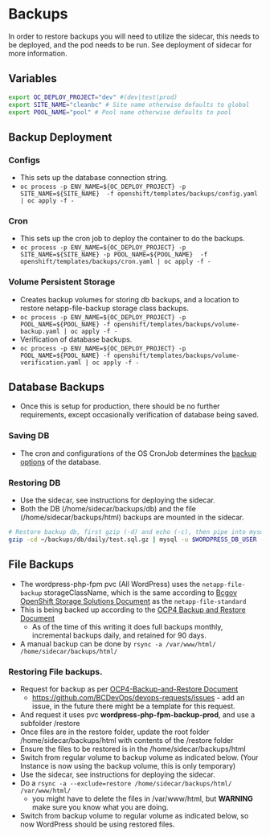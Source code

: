 # Backups
In order to restore backups you will need to utilize the sidecar, this needs to be deployed, and the pod needs to be run. See deployment of sidecar for more information.

## Variables
```bash
export OC_DEPLOY_PROJECT="dev" #(dev|test|prod)
export SITE_NAME="cleanbc" # Site name otherwise defaults to global
export POOL_NAME="pool" # Pool name otherwise defaults to pool
```

## Backup Deployment

### Configs
* This sets up the database connection string.
* `oc process -p ENV_NAME=${OC_DEPLOY_PROJECT} -p SITE_NAME=${SITE_NAME}  -f openshift/templates/backups/config.yaml | oc apply -f -`

### Cron
* This sets up the cron job to deploy the container to do the backups.
* `oc process -p ENV_NAME=${OC_DEPLOY_PROJECT} -p SITE_NAME=${SITE_NAME} -p POOL_NAME=${POOL_NAME}  -f openshift/templates/backups/cron.yaml | oc apply -f -`

### Volume Persistent Storage
* Creates backup volumes for storing db backups, and a location to restore netapp-file-backup storage class backups.
* `oc process -p ENV_NAME=${OC_DEPLOY_PROJECT} -p POOL_NAME=${POOL_NAME} -f openshift/templates/backups/volume-backup.yaml | oc apply -f -`
*  Verification of database backups.
*  `oc process -p ENV_NAME=${OC_DEPLOY_PROJECT} -p POOL_NAME=${POOL_NAME} -f openshift/templates/backups/volume-verification.yaml | oc apply -f -`


## Database Backups
* Once this is setup for production, there should be no further requirements, except occasionally verification of database being saved.

### Saving DB
* The cron and configurations of the OS CronJob determines the [backup options](https://developer.gov.bc.ca/Backup-Container) of the database.

### Restoring DB
* Use the sidecar, see instructions for deploying the sidecar.
* Both the DB (/home/sidecar/backups/db) and the file (/home/sidecar/backups/html) backups are mounted in the sidecar.

```bash
# Restore backup db, first gzip (-d) and echo (-c), then pipe into mysql.
gzip -cd ~/backups/db/daily/test.sql.gz | mysql -u $WORDPRESS_DB_USER -p$(cat $MYSQL_PASSWORD_FILE) -h wordpress-mariadb $WORDPRESS_DB_NAME
```

## File Backups
* The wordpress-php-fpm pvc (All WordPress) uses the ```netapp-file-backup``` storageClassName, which is the same according to [Bcgov OpenShift Storage Solutions Document](https://developer.gov.bc.ca/Persistent-Storage-Services) as the ```netapp-file-standard```
* This is being backed up according to the [OCP4 Backup and Restore Document](https://developer.gov.bc.ca/OCP4-Backup-and-Restore)
    * As of the time of this writing it does full backups monthly, incremental backups daily, and retained for 90 days.
* A manual backup can be done by ```rsync -a /var/www/html/ /home/sidecar/backups/html/```
 
### Restoring File backups.
* Request for backup as per [OCP4-Backup-and-Restore Document](https://developer.gov.bc.ca/OCP4-Backup-and-Restore)
    * https://github.com/BCDevOps/devops-requests/issues - add an issue, in the future there might be a template for this request.
* And request it uses pvc **wordpress-php-fpm-backup-prod**, and use a subfolder /restore
* Once files are in the restore folder, update the root folder /home/sidecar/backups/html with contents of the /restore folder
* Ensure the files to be restored is in the /home/sidecar/backups/html
* Switch from regular volume to backup volume as indicated below. (Your Instance is now using the backup volume, this is only temporary)  
* Use the sidecar, see instructions for deploying the sidecar.
* Do a ```rsync -a --exclude=restore /home/sidecar/backups/html/ /var/www/html/``` 
    * you might have to delete the files in /var/www/html, but **WARNING** make sure you know what you are doing.
* Switch from backup volume to regular volume as indicated below, so now WordPress should be using restored files.